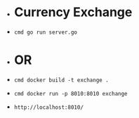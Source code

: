 - # Currency Exchange

- `cmd go run server.go`
- # OR
- `cmd docker build -t exchange .`
- `cmd docker run -p 8010:8010 exchange`
- `http://localhost:8010/`

